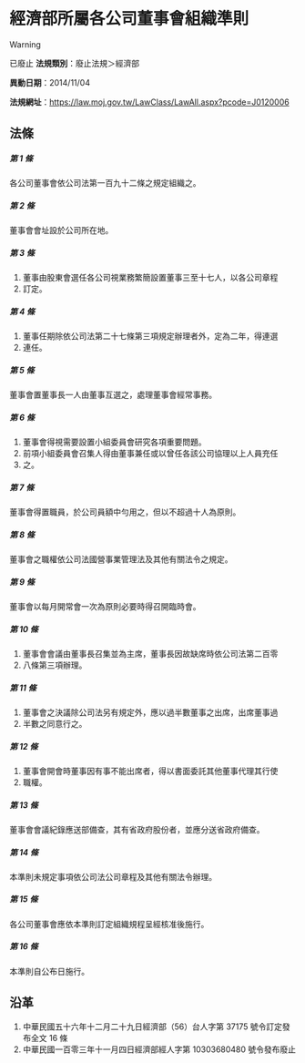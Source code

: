 # 經濟部所屬各公司董事會組織準則


> [!WARNING]
> 已廢止
**法規類別**：廢止法規＞經濟部

**異動日期**：2014/11/04  

**法規網址**：https://law.moj.gov.tw/LawClass/LawAll.aspx?pcode=J0120006



## 法條
##### 第 1 條
各公司董事會依公司法第一百九十二條之規定組織之。

##### 第 2 條
董事會會址設於公司所在地。

##### 第 3 條
1. 董事由股東會選任各公司視業務繁簡設置董事三至十七人，以各公司章程
1. 訂定。

##### 第 4 條
1. 董事任期除依公司法第二十七條第三項規定辦理者外，定為二年，得連選
1. 連任。

##### 第 5 條
董事會置董事長一人由董事互選之，處理董事會經常事務。

##### 第 6 條
1. 董事會得視需要設置小組委員會研究各項重要問題。
1. 前項小組委員會召集人得由董事兼任或以曾任各該公司協理以上人員充任
1. 之。

##### 第 7 條
董事會得置職員，於公司員額中勻用之，但以不超過十人為原則。

##### 第 8 條
董事會之職權依公司法國營事業管理法及其他有關法令之規定。

##### 第 9 條
董事會以每月開常會一次為原則必要時得召開臨時會。

##### 第 10 條
1. 董事會會議由董事長召集並為主席，董事長因故缺席時依公司法第二百零
1. 八條第三項辦理。

##### 第 11 條
1. 董事會之決議除公司法另有規定外，應以過半數董事之出席，出席董事過
1. 半數之同意行之。

##### 第 12 條
1. 董事會開會時董事因有事不能出席者，得以書面委託其他董事代理其行使
1. 職權。

##### 第 13 條
董事會會議紀錄應送部備查，其有省政府股份者，並應分送省政府備查。

##### 第 14 條
本準則未規定事項依公司法公司章程及其他有關法令辦理。

##### 第 15 條
各公司董事會應依本準則訂定組織規程呈經核准後施行。

##### 第 16 條
本準則自公布日施行。

## 沿革
1. 中華民國五十六年十二月二十九日經濟部（56）台人字第 37175  號令訂定發布全文 16 條
1. 中華民國一百零三年十一月四日經濟部經人字第 10303680480  號令發布廢止
